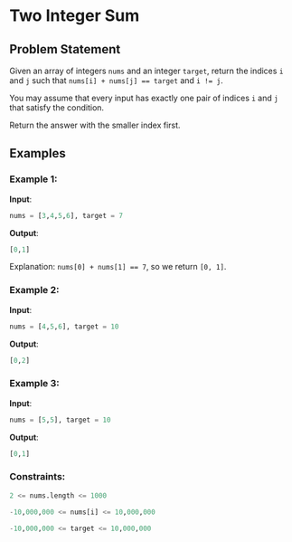 # Two Integer Sum

## Problem Statement

Given an array of integers `nums` and an integer `target`, return the indices `i` and `j` such that `nums[i] + nums[j] == target` and `i != j`.

You may assume that every input has exactly one pair of indices `i` and `j` that satisfy the condition.

Return the answer with the smaller index first.

## Examples

### Example 1:

**Input**: 
```python
nums = [3,4,5,6], target = 7
```
**Output**: 
```python
[0,1]
```

Explanation: `nums[0] + nums[1] == 7`, so we return `[0, 1]`.

### Example 2:

**Input**: 
```python
nums = [4,5,6], target = 10
```
**Output**: 
```python
[0,2]
```

### Example 3:

**Input**: 
```python
nums = [5,5], target = 10
```
**Output**: 
```python
[0,1]
```

### Constraints:
```python
2 <= nums.length <= 1000
```
```python
-10,000,000 <= nums[i] <= 10,000,000
```
```python
-10,000,000 <= target <= 10,000,000
```
